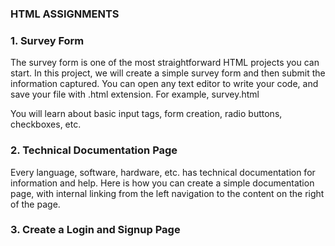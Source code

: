 <h3>HTML ASSIGNMENTS</h3>


<h3>1. Survey Form</h3>


The survey form is one of the most straightforward HTML projects you can start. In this project, we will create a simple survey form and then submit the information captured. You can open any text editor to write your code, and save your file with .html extension. For example, survey.html

You will learn about basic input tags, form creation, radio buttons, checkboxes, etc.

<h3>2. Technical Documentation Page</h3>


Every language, software, hardware, etc. has technical documentation for information and help. Here is how you can create a simple documentation page, with internal linking from the left navigation to the content on the right of the page.

<h3>3. Create a Login and Signup Page</h3>
